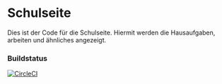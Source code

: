 # Schulseite
Dies ist der Code für die Schulseite. Hiermit werden die Hausaufgaben, arbeiten und ähnliches angezeigt.

### Buildstatus
[![CircleCI](https://circleci.com/gh/rindula-de/Schulseite.svg?style=svg)](https://circleci.com/gh/rindula-de/Schulseite)
